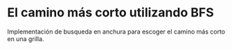 # El camino más corto utilizando BFS

Implementación de busqueda en anchura para escoger el camino más corto en una grilla.
